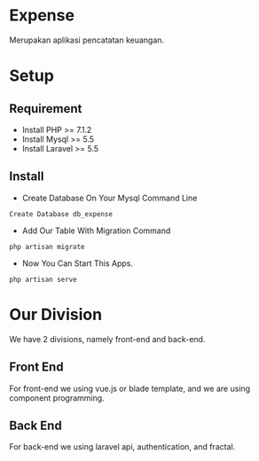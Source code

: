 # Expense
Merupakan aplikasi pencatatan keuangan.

# Setup
## Requirement
- Install PHP >= 7.1.2
- Install Mysql >= 5.5
- Install Laravel >= 5.5
## Install
- Create Database On Your Mysql Command Line

`Create Database db_expense`
- Add Our Table With Migration Command

`php artisan migrate`
- Now You Can Start This Apps.

`php artisan serve`

# Our Division
We have 2 divisions, namely front-end and back-end.
## Front End
For front-end we using vue.js or blade template, and we are using component programming.
## Back End
For back-end we using laravel api, authentication, and fractal.
